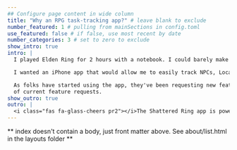 ```yaml
---
## Configure page content in wide column
title: "Why an RPG task-tracking app?" # leave blank to exclude
number_featured: 1 # pulling from mainSections in config.toml
use_featured: false # if false, use most recent by date
number_categories: 3 # set to zero to exclude
show_intro: true
intro: |
  I played Elden Ring for 2 hours with a notebook. I could barely make sense of my chicken scratches. I knew if I got 20 or 100 hours into the game, my notes would be a jumbled mess. That's what had happened with every D&D campaign where I've attempted to make notes about important NPCs, locations, or quests. 

  I wanted an iPhone app that would allow me to easily track NPCs, Locations, and Quests. I couldn't find one on the App Store, so I wrote one, modeled after a task tracker app. I designed it to be easy to enter, find, and update info about RPG games. It works great as a campaign tracker for D&D and other TTRPGs, too!

  As folks have started using the app, they've been requesting new features. Boss tracking, adding images to entries, and adding links to entries are all fan-requested features. See the [FAQ](/faq/) for a list
  of current feature requests.
show_outro: true
outro: |
  <i class="fas fa-glass-cheers pr2"></i>The Shattered Ring app is powered by SwiftUI and [MongoDB Realm](https://www.mongodb.com/realm).
---
```


** index doesn't contain a body, just front matter above.
See about/list.html in the layouts folder **